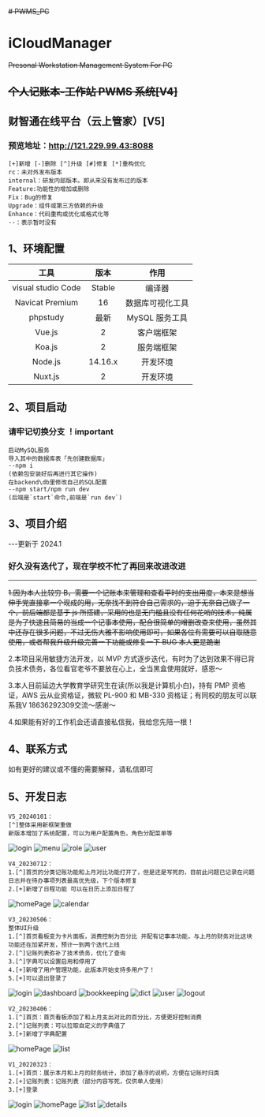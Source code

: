 <!--
 * @Author: ZhangXiaolu
 * @Date: 2022-11-03 10:12:38
 * @LastEditTime: 2022-07-29 10:12:38
 * @LastEditors: ZhangXiaolu
 * @FilePath: personal-workstation\README.md
-->

~~# PWMS_PC~~

# iCloudManager

~~Presonal Workstation Management System For PC~~

## ~~个人记账本-工作站 PWMS 系统[V4]~~

## 财智通在线平台（云上管家）[V5]

### 预览地址：http://121.229.99.43:8088

```
[+]新增 [-]删除 [^]升级 [#]修复 [*]重构优化
rc：未对外发布版本
internal：研发内部版本。即从来没有发布过的版本
Feature:功能性的增加或删除
Fix：Bug的修复
Upgrade：组件或第三方依赖的升级
Enhance：代码重构或优化或格式化等
--：表示暂时没有
```

## 1、环境配置

|        工具        |  版本   |       作用       |
| :----------------: | :-----: | :--------------: |
| visual studio Code | Stable  |      编译器      |
|  Navicat Premium   |   16    | 数据库可视化工具 |
|      phpstudy      |  最新   |  MySQL 服务工具  |
|       Vue.js       |    2    |    客户端框架    |
|       Koa.js       |    2    |    服务端框架    |
|      Node.js       | 14.16.x |     开发环境     |
|      Nuxt.js       |    2    |     开发环境     |

## 2、项目启动

### 请牢记切换分支 ！important

```
启动MySQL服务
导入其中的数据库表「先创建数据库」
--npm i
(依赖包安装好后再进行其它操作)
在backend\db里修改自己的SQL配置
--npm start/npm run dev
(后端是`start`命令,前端是`run dev`)
```

## 3、项目介绍

---更新于 2024.1

### 好久没有迭代了，现在学校不忙了再回来改进改进

---

~~1.因为本人比较穷 B，需要一个记账本来管理和查看平时的支出用度，本来是想当伸手党直接拿一个现成的用，无奈找不到符合自己需求的，迫于无奈自己做了一个，前后端都是基于 js 所搭建，采用的也是无门槛且没有任何花哨的技术，纯属是为了快速且简易的当成一个记事本使用，配合很简单的增删改查来使用，虽然其中还存在很多问题，不过无伤大雅不影响使用即可，如果各位有需要可以自取随意使用，或者帮我升级升级完善一下功能或修复一下 BUG 本人更是跪谢~~

2.本项目采用敏捷方法开发，以 MVP 方式逐步迭代，有时为了达到效果不得已背负技术债务，各位看官老爷不要放在心上，全当黑盒使用就好，感恩～

3.本人目前延边大学教育学研究生在读(所以我是计算机小白)，持有 PMP 资格证，AWS 云从业资格证，微软 PL-900 和 MB-330 资格证；有同校的朋友可以联系我V 18636292309交流～感谢～

4.如果能有好的工作机会还请直接私信我，我给您先陪一根！

## 4、联系方式

如有更好的建议或不懂的需要解释，请私信即可

## 5、开发日志

```
V5_20240101：
[^]整体采用新框架重做
新版本增加了系统配置，可以为用户配置角色，角色分配菜单等
```

![login](assets/V5_20240101/login.jpeg)
![menu](assets/V5_20240101/menu.jpeg)
![role](assets/V5_20240101/role.jpeg)
![user](assets/V5_20240101/user.jpeg)

```
V4_20230712：
1.[^]首页的分类记账功能和上月对比功能打开了，但是还是写死的，目前此问题已记录在问题日志并在待办事项列表最高优先级，下个版本修复
2.[+]新增了日程功能 可以在日历上添加日程了
```

![homePage](assets/V4_20230712/homePage.jpeg)
![calendar](assets/V4_20230712/calendar.jpeg)

```
V3_20230506：
整体UI升级
1.[^]首页看板变为卡片面板，消费控制为百分比 并配有记事本功能，与上月的财务对比这块功能还在加紧开发，预计一到两个迭代上线
2.[^]记账列表弥补了技术债务，优化了查询
3.[^]字典可以设置启用和停用了
4.[+]新增了用户管理功能，此版本开始支持多用户了！
5.[+]可以退出登录了
```

![login](assets/V3_20230506/login.jpeg)
![dashboard](assets/V3_20230506/dashboard.jpeg)
![bookkeeping](assets/V3_20230506/bookkeeping.jpeg)
![dict](assets/V3_20230506/dict.jpeg)
![user](assets/V3_20230506/user.jpeg)
![logout](assets/V3_20230506/logout.jpeg)

```
V2_20230406：
1.[^]首页：首页看板添加了和上月支出对比的百分比，方便更好控制消费
2.[^]记账列表：可以拉取自定义的字典值了
3.[+]新增了字典配置
```

![homePage](assets/V2_20230406/homePage.jpeg)
![list](assets/V2_20230406/dict.jpeg)

```
V1_20220323：
1.[+]首页：展示本月和上月的财务统计，添加了悬浮的说明，方便在记账时归类
2.[+]记账列表：记账列表（部分内容写死，仅供单人使用）
3.[+]登录
```

![login](assets/V1_20220323/login.jpeg)
![homePage](assets/V1_20220323/homePage.jpeg)
![list](assets/V1_20220323/list.jpeg)
![details](assets/V1_20220323/details.jpeg)
